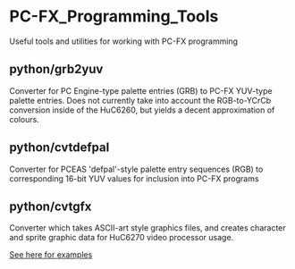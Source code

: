 # PC-FX_Programming_Tools

Useful tools and utilities for working with PC-FX programming

## python/grb2yuv

Converter for PC Engine-type palette entries (GRB) to PC-FX YUV-type
palette entries.  Does not currently take into account the RGB-to-YCrCb
conversion inside of the HuC6260, but yields a decent approximation of
colours.


## python/cvtdefpal

Converter for PCEAS 'defpal'-style palette entry sequences (RGB) to
corresponding 16-bit YUV values for inclusion into PC-FX programs


## python/cvtgfx

Converter which takes ASCII-art style graphics files, and creates character and sprite
graphic data for HuC6270 video processor usage.

[See here for examples](python/examples/cvtgfx/README.md)


